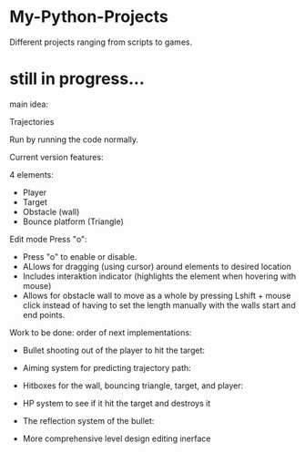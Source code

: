# My-Python-Projects

Different projects ranging from scripts to games.

# still in progress...

main idea:

Trajectories

Run by running the code normally.

Current version features:

4 elements:

- Player
- Target
- Obstacle (wall)
- Bounce platform (Triangle)

Edit mode Press "o":

- Press "o" to enable or disable.
- ALlows for dragging (using cursor) around elements to desired location
- Includes interaktion indicator (highlights the element when hovering with mouse)
- Allows for obstacle wall to move as a whole by pressing Lshift + mouse click instead of having to set the length manually with the walls start and end points.

Work to be done:
order of next implementations:

- Bullet shooting out of the player to hit the target:
- Aiming system for predicting trajectory path:

- Hitboxes for the wall, bouncing triangle, target, and player:

- HP system to see if it hit the target and destroys it

- The reflection system of the bullet:

- More comprehensive level design editing inerface
